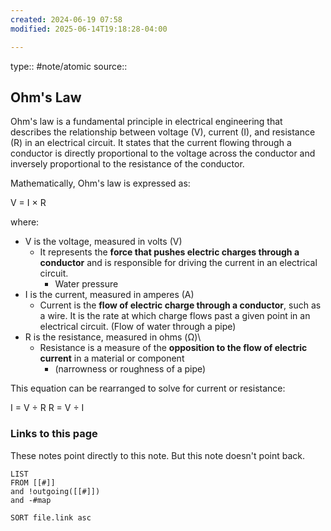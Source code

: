 ```yaml
---
created: 2024-06-19 07:58
modified: 2025-06-14T19:18:28-04:00

---
```

type:: #note/atomic
source::
## Ohm's Law

Ohm's law is a fundamental principle in electrical engineering that describes the relationship between voltage (V), current (I), and resistance (R) in an electrical circuit. It states that the current flowing through a conductor is directly proportional to the voltage across the conductor and inversely proportional to the resistance of the conductor.

Mathematically, Ohm's law is expressed as:

V = I × R

where:
- V is the voltage, measured in volts (V)
	-  It represents the **force that pushes electric charges through a conductor** and is responsible for driving the current in an electrical circuit.
		- Water pressure
- I is the current, measured in amperes (A)
	- Current is the **flow of electric charge through a conductor**, such as a wire. It is the rate at which charge flows past a given point in an electrical circuit. (Flow of water through a pipe)
- R is the resistance, measured in ohms (Ω)\
	- Resistance is a measure of the **opposition to the flow of electric current** in a material or component
		- (narrowness or roughness of a pipe)

This equation can be rearranged to solve for current or resistance:

I = V ÷ R
R = V ÷ I



### Links to this page
These notes point directly to this note. But this note doesn't point back.
```dataview
LIST
FROM [[#]]
and !outgoing([[#]])
and -#map

SORT file.link asc
```
